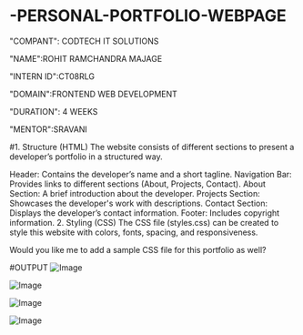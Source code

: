 # -PERSONAL-PORTFOLIO-WEBPAGE

"COMPANT": CODTECH IT SOLUTIONS

"NAME":ROHIT RAMCHANDRA MAJAGE

"INTERN ID":CT08RLG

"DOMAIN":FRONTEND WEB DEVELOPMENT

"DURATION": 4 WEEKS

"MENTOR":SRAVANI

#1. Structure (HTML)
The website consists of different sections to present a developer’s portfolio in a structured way.

Header: Contains the developer’s name and a short tagline.
Navigation Bar: Provides links to different sections (About, Projects, Contact).
About Section: A brief introduction about the developer.
Projects Section: Showcases the developer's work with descriptions.
Contact Section: Displays the developer’s contact information.
Footer: Includes copyright information.
2. Styling (CSS)
The CSS file (styles.css) can be created to style this website with colors, fonts, spacing, and responsiveness.

Would you like me to add a sample CSS file for this portfolio as well?

#OUTPUT
![Image](https://github.com/user-attachments/assets/11c4d8bc-e2ef-4d85-8888-7727497743ce)

![Image](https://github.com/user-attachments/assets/b085bd38-bd54-4b39-8339-d3be2148c6b3)

![Image](https://github.com/user-attachments/assets/d270f822-aeb2-4126-9015-fd7e8ca01024)

![Image](https://github.com/user-attachments/assets/fe9f777d-20de-4f84-96c4-2061141c8504)




